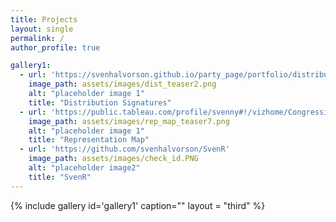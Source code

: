 ```yaml
---
title: Projects
layout: single
permalink: /
author_profile: true

gallery1:
  - url: 'https://svenhalvorson.github.io/party_page/portfolio/distribution_signatures'
    image_path: assets/images/dist_teaser2.png
    alt: "placeholder image 1"
    title: "Distribution Signatures"
  - url: 'https://public.tableau.com/profile/svenny#!/vizhome/CongressionalPowerMap/CongressionalPowerMap'
    image_path: assets/images/rep_map_teaser7.png
    alt: "placeholder image 1"
    title: "Representation Map"
  - url: 'https://github.com/svenhalvorson/SvenR'
    image_path: assets/images/check_id.PNG
    alt: "placeholder image2"
    title: "SvenR"    
---
```


{% include gallery id='gallery1' caption="" layout = "third" %}
